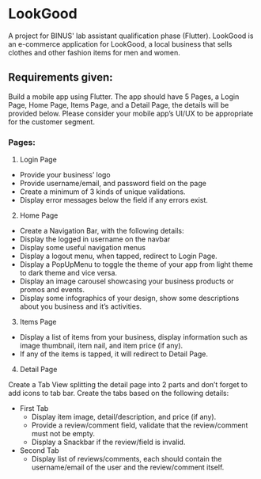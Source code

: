 # LookGood

A project for BINUS' lab assistant qualification phase (Flutter). LookGood is an e-commerce application for LookGood, a local business that sells clothes and other fashion items for men and women.

## Requirements given:
Build a mobile app using Flutter. The app should have 5 Pages, a Login Page, Home Page, Items Page, and a Detail Page, the details will be provided below. Please consider your mobile app’s UI/UX to be appropriate for the customer segment.

### Pages:
1.	Login Page
- Provide your business’ logo
- Provide username/email, and password field on the page 
- Create a minimum of 3 kinds of unique validations. 
-	Display error messages below the field if any errors exist.

2.	Home Page
-	Create a Navigation Bar, with the following details:
  -	Display the logged in username on the navbar
  -	Display some useful navigation menus
  -	Display a logout menu, when tapped, redirect to Login Page.
-	Display a PopUpMenu to toggle the theme of your app from light theme to dark theme and vice versa.
-	Display an image carousel showcasing your business products or promos and events.
-	Display some infographics of your design, show some descriptions about you business and it’s activities.

3.	Items Page
-	Display a list of items from your business, display information such as image thumbnail, item nail, and item price (if any).
-	If any of the items is tapped, it will redirect to Detail Page.

4.	Detail Page

Create a Tab View splitting the detail page into 2 parts and don’t forget to add icons to tab bar. Create the tabs based on the following details:
- First Tab
  -	Display item image, detail/description, and price (if any).
  -	Provide a review/comment field, validate that the review/comment must not be empty.
  -	Display a Snackbar if the review/field is invalid.
-	Second Tab
    -	Display list of reviews/comments, each should contain the username/email of the user and the review/comment itself.
